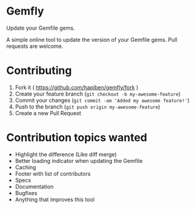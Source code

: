 # Gemfly

Update your Gemfile gems.

A simple online tool to update the version of your Gemfile gems. Pull requests are welcome.

# Contributing

1. Fork it ( https://github.com/hapiben/gemfly/fork )
2. Create your feature branch (`git checkout -b my-awesome-feature`)
3. Commit your changes (`git commit -am 'Added my awesome feature!'`)
4. Push to the branch (`git push origin my-awesome-feature`)
5. Create a new Pull Request

# Contribution topics wanted

* Highlight the difference (Like diff merge)
* Better loading indicator when updating the Gemfile
* Caching
* Footer with list of contributors
* Specs
* Documentation
* Bugfixes
* Anything that improves this tool

